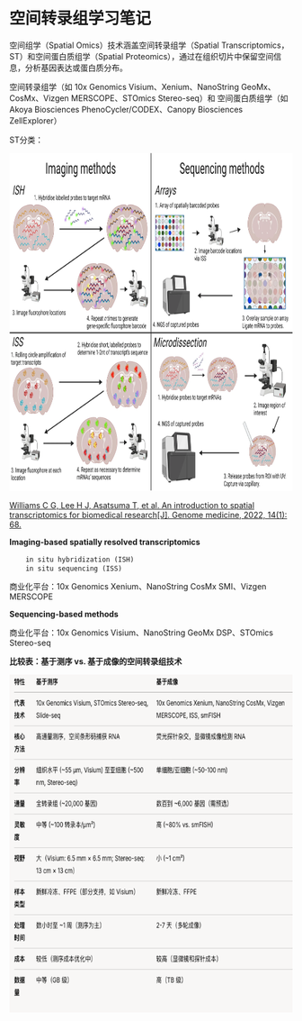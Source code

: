 # 空间转录组学习笔记

空间组学（Spatial Omics）技术涵盖空间转录组学（Spatial Transcriptomics，ST）和空间蛋白质组学（Spatial Proteomics），通过在组织切片中保留空间信息，分析基因表达或蛋白质分布。

空间转录组学（如 10x Genomics Visium、Xenium、NanoString GeoMx、CosMx、Vizgen MERSCOPE、STOmics Stereo-seq）和 空间蛋白质组学（如 Akoya Biosciences PhenoCycler/CODEX、Canopy Biosciences ZellExplorer）

ST分类：

<img src="./spatial-transcriptomics.png" width=800 height=600>

[Williams C G, Lee H J, Asatsuma T, et al. An introduction to spatial transcriptomics for biomedical research[J]. Genome medicine, 2022, 14(1): 68. ](https://link.springer.com/article/10.1186/s13073-022-01075-1)

**Imaging-based spatially resolved transcriptomics**

        in situ hybridization (ISH)
        in situ sequencing (ISS)
商业化平台：10x Genomics Xenium、NanoString CosMx SMI、Vizgen MERSCOPE 

**Sequencing-based methods**

商业化平台：10x Genomics Visium、NanoString GeoMx DSP、STOmics Stereo-seq

**比较表：基于测序 vs. 基于成像的空间转录组技术**

<img src="./VS.png" width=600 height=600>

